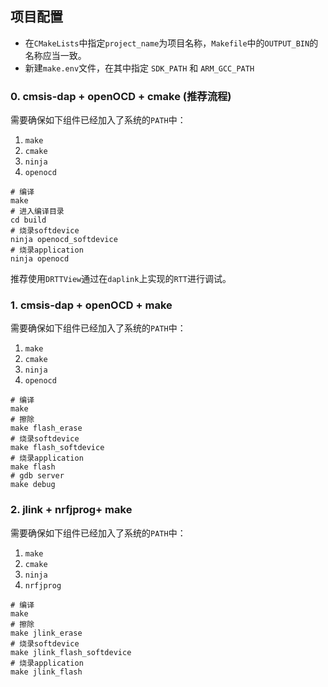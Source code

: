 
## 项目配置

- 在`CMakeLists`中指定`project_name`为项目名称，`Makefile`中的`OUTPUT_BIN`的名称应当一致。
- 新建`make.env`文件，在其中指定 `SDK_PATH` 和 `ARM_GCC_PATH`

### 0. cmsis-dap + openOCD + cmake (推荐流程)

需要确保如下组件已经加入了系统的`PATH`中：

1. `make`
2. `cmake`
3. `ninja`
4. `openocd`

```shell
# 编译
make
# 进入编译目录
cd build
# 烧录softdevice
ninja openocd_softdevice
# 烧录application
ninja openocd
```

推荐使用`DRTTView`通过在`daplink`上实现的`RTT`进行调试。

### 1. cmsis-dap + openOCD + make

需要确保如下组件已经加入了系统的`PATH`中：

1. `make`
2. `cmake`
3. `ninja`
4. `openocd`

```shell
# 编译
make
# 擦除
make flash_erase
# 烧录softdevice
make flash_softdevice
# 烧录application
make flash
# gdb server
make debug
```

### 2. jlink + nrfjprog+ make

需要确保如下组件已经加入了系统的`PATH`中：

1. `make`
2. `cmake`
3. `ninja`
4. `nrfjprog`

```shell
# 编译
make
# 擦除
make jlink_erase
# 烧录softdevice
make jlink_flash_softdevice
# 烧录application
make jlink_flash
```
